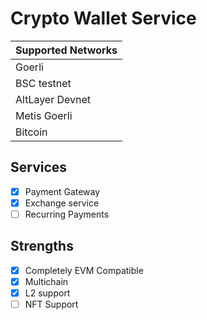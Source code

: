 # Crypto Wallet Service

| Supported Networks |
| ------------------ |
| Goerli             |
| BSC testnet        |
| AltLayer Devnet    |
| Metis Goerli       |
| Bitcoin            |

## Services

- [x] Payment Gateway
- [x] Exchange service
- [ ] Recurring Payments

## Strengths

- [x] Completely EVM Compatible
- [x] Multichain
- [x] L2 support
- [ ] NFT Support
